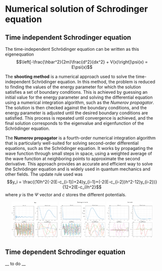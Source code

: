 # Numerical solution of Schrodinger equation

## Time independent Schrodinger equation

The time-independent Schrödinger equation can be written as this eigenequation
$$\left[-\frac{\hbar^2}{2m}\frac{d^2}{dx^2} + V(x)\right]\psi(x) = E\psi(x)$$

The **shooting method** is a numerical approach used to solve the time-independent Schrödinger equation. In this method, the problem is reduced to finding the values of the energy parameter for which the solution satisfies a set of boundary conditions. This is achieved by guessing an initial value for the energy parameter and solving the differential equation using a numerical integration algorithm, such as the *Numerov propagator*. The solution is then checked against the boundary conditions, and the energy parameter is adjusted until the desired boundary conditions are satisfied. This process is repeated until convergence is achieved, and the final solution corresponds to the eigenvalue and eigenfunction of the Schrödinger equation.

The **Numerov propagator** is a fourth-order numerical integration algorithm that is particularly well-suited for solving second-order differential equations, such as the Schrödinger equation. It works by propagating the wave function through small steps in space, using a weighted average of the wave function at neighboring points to approximate the second derivative. This approach provides an accurate and efficient way to solve the Schrödinger equation and is widely used in quantum mechanics and other fields. The update rule used was
$$y_i = \frac{(10h^2(-2(E-c_{i-1})+24)y_{i-1}+(-2(E-c_{i-2})h^2-12)y_{i-2})}{12+2(E-c_i)h^2}$$
where $y$ is the $\Psi$ vector and $c$ stores the different potentials. 

<p align="center">
  <img src="images\image1.png" width="30%">
  <img src="images\image2.png" width="30%">
  <img src="images\image3.png" width="30%">
</p>

## Time dependent Schrodinger equation 

__ to do __
